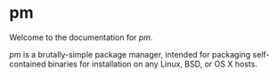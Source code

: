 # pm

Welcome to the documentation for _pm_.

_pm_ is a brutally-simple package manager, intended for packaging
self-contained binaries for installation on any Linux, BSD, or OS X hosts.
